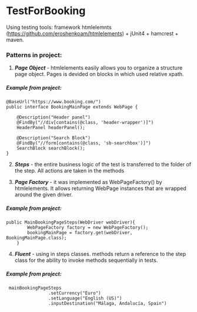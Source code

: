 # TestForBooking

Using testing tools: framework htmlelemnts (https://github.com/eroshenkoam/htmlelements)  + jUnit4 + hamcrest + maven. 

### Patterns in project: 
1. ***Page Object*** - htmlelements easily allows you to organize a structure page object. Pages is devided on blocks in which used relative xpath.
##### Example from project:
```
@BaseUrl("https://www.booking.com/")
public interface BookingMainPage extends WebPage {

    @Description("Header panel")
    @FindBy("//div[contains(@class, 'header-wrapper')]")
    HeaderPanel headerPanel();

    @Description("Search Block")
    @FindBy("//form[contains(@class, 'sb-searchbox')]")
    SearchBlock searchBlock();
}
```
2. ***Steps*** - the entire business logic of the test is transferred to the folder of the step. All actions are taken in the methods

3. ***Page Factory*** - it was implemented as WebPageFactory() by htmlelements. It allows returning WebPage instances that are wrapped around the given driver.
##### Example from project:
```
public MainBookingPageSteps(WebDriver webDriver){
        WebPageFactory factory = new WebPageFactory();
        bookingMainPage = factory.get(webDriver, BookingMainPage.class);
    }
```

4. ***Fluent*** - using in steps classes. methods return a reference to the step class for the ability to invoke methods sequentially in tests. 
##### Example from project:
```
 mainBookingPageSteps
                .setCurrency("Euro")
                .setLanguage("English (US)")
                .inputDestination("Málaga, Andalucía, Spain")
```




